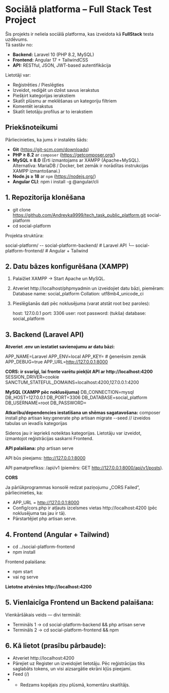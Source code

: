 # Sociālā platforma – Full Stack Test Project

Šis projekts ir neliela sociālā platforma, kas izveidota kā **FullStack** testa uzdēvums.  
Tā sastāv no:

- **Backend:** Laravel 10 (PHP 8.2, MySQL)  
- **Frontend:** Angular 17 + TailwindCSS  
- **API:** RESTful, JSON, JWT-based autentifikācija

Lietotāji var:
- Reģistrēties / Pieslēgties
- Izveidot, rediģēt un dzēst savus ierakstus
- Piešķirt kategorijas ierakstiem
- Skatīt plūsmu ar meklēšanas un kategoriju filtriem
- Komentēt ierakstus
- Skatīt lietotāju profilus ar to ierakstiem

## Priekšnoteikumi
Pārliecinieties, ka jums ir instalēts šāds:

- **Git** (https://git-scm.com/downloads)
- **PHP ≥ 8.2** ar `composer` (https://getcomposer.org/)  
- **MySQL ≥ 8.0** (Ērti izmantojams ar XAMPP (Apache+MySQL).
Alternatīva: MariaDB / Docker, bet zemāk ir norādītas instrukcijas XAMPP izmantošanai.)  
- **Node.js ≥ 18** ar `npm` (https://nodejs.org/)  
- **Angular CLI**: npm i install -g @angular/cli

## 1. Repozitorija klonēšana
- git clone <https://github.com/Andreyka9999/tech_task_public_platform.git> social-platform
- cd social-platform

Projekta struktūra:

social-platform/
-- social-platform-backend/      # Laravel API
└─ social-platform-frontend/     # Angular + Tailwind

## 2. Datu bāzes konfigurēšana (XAMPP)
1. Palaižiet XAMPP → Start Apache un MySQL.
2. Atveriet http://localhost/phpmyadmin un izveidojiet datu bāzi, piemēram: Database name: social_platform Collation: utf8mb4_unicode_ci
3. Pieslēgšanās dati pēc noklusējuma (varat atstāt root bez paroles):

    host: 127.0.0.1
    port: 3306
    user: root
    password: (tukša)
    database: social_platform
   
## 3. Backend (Laravel API)
**Atveriet .env un iestatiet savienojumu ar datu bāzi:**

APP_NAME=Laravel
APP_ENV=local
APP_KEY=            # ģenerēsim zemāk
APP_DEBUG=true
APP_URL=http://127.0.0.1:8000

**CORS: ir svarīgi, lai fronte varētu piekļūt API ar http://localhost:4200**
SESSION_DRIVER=cookie
SANCTUM_STATEFUL_DOMAINS=localhost:4200,127.0.0.1:4200

**MySQL (XAMPP pēc noklusējuma)**
DB_CONNECTION=mysql
DB_HOST=127.0.0.1
DB_PORT=3306
DB_DATABASE=social_platform
DB_USERNAME=root
DB_PASSWORD=


**Atkarību/dependencies iestatīšana un shēmas sagatavošana:**
composer install
php artisan key:generate
php artisan migrate --seed              // izveidos tabulas un ievadīs kategorijas

Sideros jau ir iepriekš noteiktas kategorijas. Lietotāju var izveidot, izmantojot reģistrācijas saskarni Frontend.


**API palaišana:**
php artisan serve

API būs pieejams: http://127.0.0.1:8000

API pamatprefikss: /api/v1 (piemērs: GET http://127.0.0.1:8000/api/v1/posts).


**CORS**

Ja pārlūkprogrammas konsolē redzat paziņojumu „CORS Failed”, pārliecinieties, ka:

- APP_URL = http://127.0.0.1:8000
- Config/cors.php ir atļauts izcelsmes vietas http://localhost:4200 (pēc noklusējuma tas jau ir tā).
- Pārstartējiet php artisan serve.


## 4. Frontend (Angular + Tailwind)

- cd ../social-platform-frontend
- npm install

Frontend palaišana:
- npm start
- vai ng serve

**Lietotne atvērsies http://localhost:4200**


## 5. Vienlaicīga Frontend un Backend palaišana:
Vienkāršākais veids — divi termināli:
- Termināls 1 → cd social-platform-backend && php artisan serve
- Termināls 2 → cd social-platform-frontend && npm


## 6. Kā lietot (prasību pārbaude):
- Atveriet http://localhost:4200
- Pārejiet uz Register un izveidojiet lietotāju. Pēc reģistrācijas tiks saglabāts tokens, un visi aizsargātie ekrāni kļūs pieejami.
- Feed (/)
- - Redzams kopējais ziņu plūsmā, komentāru skaitītājs.

















